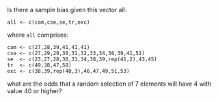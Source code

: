 Is there a sample bias given this vector all:

    all <- c(cam,cse,se,tr,exc)

where `all` comprises:

	cam <- c(27,28,39,41,41,41)
	cse <- c(27,29,29,30,31,32,33,34,38,39,41,51)
	se  <- c(23,27,28,30,31,34,38,39,rep(41,2),43,45)
	tr  <- c(49,38,47,58)
	exc <- c(38,39,rep(40,3),46,47,49,51,53)

what are the odds that a random selection of 7 elements will have 4 with value 40 or higher?

